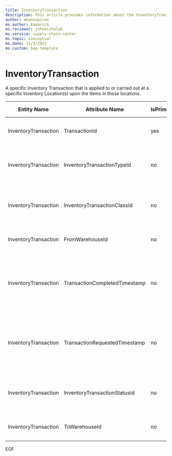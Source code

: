 ```yaml
---
title: InventoryTransaction
description: This article provides information about the InventoryTransaction entity.
author: mkannapiran
ms.author: kamanick
ms.reviewer: johnmichalak
ms.service: supply-chain-center
ms.topic: conceptual
ms.date: 11/3/2022
ms.custom: bap-template
---
```


# InventoryTransaction

A specific Inventory Transaction that is applied to or carried out at a specific Inventory Location(s) upon the Items in those locations.

| **Entity Name** | **Attribute Name** | **IsPrimaryKey** | **Data Type** | **Data Length** | **Description** |
| --- | --- | --- | --- | --- | --- |
| InventoryTransaction | TransactionId | yes | string | 36 | The unique identifier of a Transaction. |
| InventoryTransaction | InventoryTransactionTypeId | no | string | 36 | The unique identifier of an Inventory Transaction Type. |
| InventoryTransaction | InventoryTransactionClassId | no | string | 36 | The unique identifier of the Inventory Transaction Class. |
| InventoryTransaction | FromWarehouseId | no | string | 36 | The unique identifier of a Warehouse. |
| InventoryTransaction | TransactionCompletedTimestamp | no | timestamp | 8 | The timestamp that the Item Inventory Location Transaction was completed. |
| InventoryTransaction | TransactionRequestedTimestamp | no | timestamp | 8 | The timestamp that the Item Inventory Location Transaction was requested. |
| InventoryTransaction | InventoryTransactionStatusId | no | string | 36 | The unique identifier of an Inventory Transaction Status. |
| InventoryTransaction | ToWarehouseId | no | string | 36 | The unique identifier of a Warehouse. |

EOF